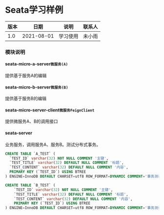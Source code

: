 Seata学习样例
===

|版本|日期|说明|联系人|
|-|-|-|-|
|1.0|2021-08-01|学习使用|未小雨|

### 模块说明

#### seata-micro-a-server`微服务(A)`

提供基于服务A的编辑

#### seata-micro-b-server`微服务(B)`

提供基于服务B的编辑

#### seata-micro-server-client`微服务FeignClient`

提供微服务A、B的调用接口

#### seata-server

业务服务，调用服务A、服务B。测试分布式事务。

```SQL
CREATE TABLE `A_TEST` (
  `TEST_ID` varchar(32) NOT NULL COMMENT '主键',
  `TEST_TITLE` varchar(32) DEFAULT NULL COMMENT '标题',
  `TEST_CONTENT` varchar(32) DEFAULT NULL COMMENT '内容',
  PRIMARY KEY (`TEST_ID`) USING BTREE
) ENGINE=InnoDB DEFAULT CHARSET=utf8 ROW_FORMAT=DYNAMIC COMMENT='事务测试表';

CREATE TABLE `B_TEST` (
    `TEST_ID` varchar(32) NOT NULL COMMENT '主键',
    `TEST_TITLE` varchar(32) DEFAULT NULL COMMENT '标题',
    `TEST_CONTENT` varchar(32) DEFAULT NULL COMMENT '内容',
    PRIMARY KEY (`TEST_ID`) USING BTREE
) ENGINE=InnoDB DEFAULT CHARSET=utf8 ROW_FORMAT=DYNAMIC COMMENT='事务测试表';
```

